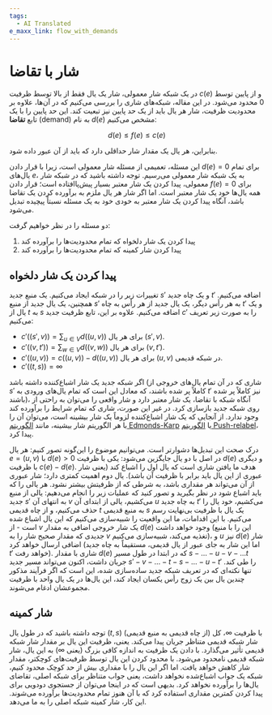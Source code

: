 ```yaml
---
tags:
  - AI Translated
e_maxx_link: flow_with_demands
---
```


# شار با تقاضا

در یک شبکه شار معمولی، شار یک یال فقط از بالا توسط ظرفیت $c(e)$ و از پایین توسط 0 محدود می‌شود.
در این مقاله، شبکه‌های شاری را بررسی می‌کنیم که در آن‌ها، علاوه بر محدودیت ظرفیت، شار هر یال باید از یک حد پایین نیز تبعیت کند. این حد پایین را با یک تابع **تقاضا** (demand) به نام $d(e)$ مشخص می‌کنیم:

$$ d(e) \le f(e) \le c(e)$$

بنابراین، هر یال یک مقدار شار حداقلی دارد که باید از آن عبور داده شود.

این مسئله، تعمیمی از مسئله شار معمولی است، زیرا با قرار دادن $d(e) = 0$ برای تمام یال‌های $e$، به یک شبکه شار معمولی می‌رسیم.
توجه داشته باشید که در شبکه شار معمولی، پیدا کردن یک شار معتبر بسیار پیش‌پاافتاده است؛ قرار دادن $f(e) = 0$ برای همه یال‌ها خود یک شار معتبر است.
اما اگر شار هر یال ملزم به برآورده کردن یک تقاضا باشد، آنگاه پیدا کردن یک شار معتبر به خودی خود به یک مسئله نسبتاً پیچیده تبدیل می‌شود.

دو مسئله را در نظر خواهیم گرفت:

1. پیدا کردن یک شار دلخواه که تمام محدودیت‌ها را برآورده کند
2. پیدا کردن شار کمینه که تمام محدودیت‌ها را برآورده کند

## پیدا کردن یک شار دلخواه

تغییرات زیر را در شبکه ایجاد می‌کنیم.
یک منبع جدید $s'$ و یک چاه جدید $t'$ اضافه می‌کنیم. همچنین، یک یال جدید از منبع $s'$ به هر رأس دیگر، یک یال جدید از هر رأس به چاه $t'$ و یک یال از $t$ به $s$ اضافه می‌کنیم.
علاوه بر این، تابع ظرفیت جدید $c'$ را به صورت زیر تعریف می‌کنیم:

- $c'((s', v)) = \sum_{u \in V} d((u, v))$ برای هر یال $(s', v)$.
- $c'((v, t')) = \sum_{w \in V} d((v, w))$ برای هر یال $(v, t')$.
- $c'((u, v)) = c((u, v)) - d((u, v))$ برای هر یال $(u, v)$ در شبکه قدیمی.
- $c'((t, s)) = \infty$

اگر شبکه جدید یک شار اشباع‌کننده داشته باشد (شاری که در آن تمام یال‌های خروجی از $s'$ کاملاً پر شده باشند، که معادل این است که تمام یال‌های ورودی به $t'$ نیز کاملاً پر شده باشند)، آنگاه شبکه با تقاضا، یک شار معتبر دارد و شار واقعی را می‌توان به راحتی از روی شبکه جدید بازسازی کرد.
در غیر این صورت، شاری که تمام شرایط را برآورده کند وجود ندارد.
از آنجایی که یک شار اشباع‌کننده لزوماً یک شار بیشینه است، می‌توان آن را با هر الگوریتم شار بیشینه، مانند [الگوریتم Edmonds-Karp](edmonds_karp.md) یا [الگوریتم Push-relabel](push-relabel.md)، پیدا کرد.

درک صحت این تبدیل‌ها دشوارتر است.
می‌توانیم موضوع را این‌گونه تصور کنیم:
هر یال $e = (u, v)$ با $d(e) > 0$ در اصل با دو یال جایگزین می‌شود: یکی با ظرفیت $d(e)$ و دیگری با ظرفیت $c(e) - d(e)$.
هدف ما یافتن شاری است که یال اول را اشباع کند (یعنی شار عبوری از این یال باید برابر با ظرفیت آن باشد).
یال دوم اهمیت کمتری دارد؛ شار عبوری از آن می‌تواند هر مقداری باشد، به شرطی که از ظرفیتش بیشتر نشود.
هر یالی را که باید اشباع شود در نظر بگیرید و تصور کنید که عملیات زیر را انجام می‌دهیم:
یالی از منبع جدید $s'$ به انتهای آن $v$ می‌کشیم، یالی از ابتدای آن $u$ به چاه جدید $t'$ می‌کشیم، خود یال را حذف می‌کنیم، و از چاه قدیمی $t$ به منبع قدیمی $s$ یک یال با ظرفیت بی‌نهایت رسم می‌کنیم.
با این اقدامات، ما این واقعیت را شبیه‌سازی می‌کنیم که این یال اشباع شده است - از $v$ یک شار خروجی اضافی به مقدار $d(e)$ وجود خواهد داشت (این را با منبع جدیدی که مقدار صحیح شار را به $v$ تغذیه می‌کند، شبیه‌سازی می‌کنیم)، و $u$ نیز $d(e)$ شار اضافی ارسال خواهد کرد (اما این شار به جای عبور از یال قدیمی، مستقیماً به چاه جدید $t'$ خواهد رفت).
شاری با مقدار $d(e)$ که در ابتدا در طول مسیر $s - \dots - u - v - \dots t$ جریان داشت، اکنون می‌تواند مسیر جدید $s' - v - \dots - t - s - \dots - u - t'$ را طی کند.
تنها نکته‌ای که در تعریف شبکه جدید ساده‌سازی شده، این است که اگر فرآیند مذکور چندین یال بین یک زوج رأس یکسان ایجاد کند، این یال‌ها در یک یال واحد با ظرفیت مجموعشان ادغام می‌شوند.

## شار کمینه

توجه داشته باشید که در طول یال $(t, s)$ (از چاه قدیمی به منبع قدیمی) با ظرفیت $\infty$، کل شار شبکه قدیمی متناظر جریان پیدا می‌کند.
یعنی، ظرفیت این یال بر مقدار شار شبکه قدیمی تأثیر می‌گذارد.
با دادن یک ظرفیت به اندازه کافی بزرگ (یعنی $\infty$) به این یال، شار شبکه قدیمی نامحدود می‌شود.
با محدود کردن این یال توسط ظرفیت‌های کوچکتر، مقدار شار کاهش خواهد یافت.
اما اگر این یال را با مقداری بیش از حد کوچک محدود کنیم، شبکه یک جواب اشباع‌شده نخواهد داشت، یعنی جواب متناظر برای شبکه اصلی، تقاضای یال‌ها را برآورده نخواهد کرد.
بدیهی است که در اینجا می‌توان از جستجوی دودویی برای پیدا کردن کمترین مقداری استفاده کرد که با آن هنوز تمام محدودیت‌ها برآورده می‌شوند.
این کار، شار کمینه شبکه اصلی را به ما می‌دهد.